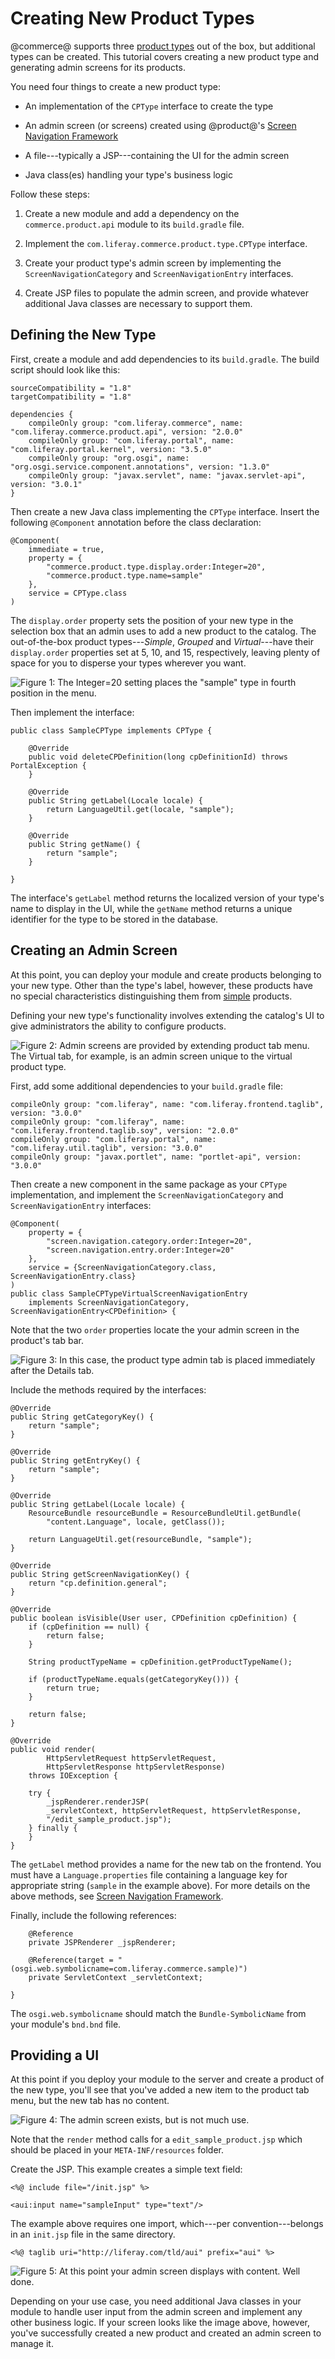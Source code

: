 # Creating New Product Types [](id=creating-new-product-types)

@commerce@ supports three 
[product types](/web/emporio/documentation/-/knowledge_base/1-0/product-types) 
out of the box, but additional types can be created. This tutorial covers
creating a new product type and generating admin screens for its products.

You need four things to create a new product type:

-  An implementation of the `CPType` interface to create the type

-  An admin screen (or screens) created using @product@'s 
[Screen Navigation Framework](/develop/tutorials/-/knowledge_base/7-1/screen-navigation-framework)

-  A file---typically a JSP---containing the UI for the admin screen

-  Java class(es) handling your type's business logic

Follow these steps:

1.  Create a new module and add a dependency on the `commerce.product.api` module
    to its `build.gradle` file.

2.  Implement the `com.liferay.commerce.product.type.CPType` interface.

3.  Create your product type's admin screen by implementing the
    `ScreenNavigationCategory` and `ScreenNavigationEntry` interfaces. 

4.  Create JSP files to populate the admin screen, and provide whatever
    additional Java classes are necessary to support them.

## Defining the New Type [](id=defining-the-new-type)

First, create a module and add dependencies to its `build.gradle`. The build
script should look like this:

    sourceCompatibility = "1.8"
    targetCompatibility = "1.8"

    dependencies {
        compileOnly group: "com.liferay.commerce", name: "com.liferay.commerce.product.api", version: "2.0.0"
        compileOnly group: "com.liferay.portal", name: "com.liferay.portal.kernel", version: "3.5.0"
        compileOnly group: "org.osgi", name: "org.osgi.service.component.annotations", version: "1.3.0"
        compileOnly group: "javax.servlet", name: "javax.servlet-api", version: "3.0.1"
    }

Then create a new Java class implementing the `CPType` interface. Insert the
following `@Component` annotation before the class declaration:

    @Component(
        immediate = true,
        property = {
            "commerce.product.type.display.order:Integer=20",
            "commerce.product.type.name=sample"
        },
        service = CPType.class
    )

The `display.order` property sets the position of your new type in the selection
box that an admin uses to add a new product to the catalog. The out-of-the-box
product types---*Simple*, *Grouped* and *Virtual*---have their `display.order`
properties set at 5, 10, and 15, respectively, leaving plenty of space for you
to disperse your types wherever you want.

![Figure 1: The `Integer=20` setting places the "sample" type in fourth position in the menu.](../images/commerce-cptype-menu.png)

Then implement the interface: 

    public class SampleCPType implements CPType {

        @Override
        public void deleteCPDefinition(long cpDefinitionId) throws PortalException {
        }

        @Override
        public String getLabel(Locale locale) {
            return LanguageUtil.get(locale, "sample");
        }

        @Override
        public String getName() {
            return "sample";
        }

    }

The interface's `getLabel` method returns the localized version of your type's
name to display in the UI, while the `getName` method returns a unique
identifier for the type to be stored in the database.

## Creating an Admin Screen[](id=providing-the-types-functionality)

At this point, you can deploy your module and create products belonging to your
new type. Other than the type's label, however, these products have no special
characteristics distinguishing them from
[simple](/web/emporio/documentation/-/knowledge_base/1-0/product-types)
products. 

Defining your new type's functionality involves extending the catalog's UI to
give administrators the ability to configure products.

![Figure 2: Admin screens are provided by extending product tab menu. The *Virtual* tab, for example, is an admin screen unique to the virtual product type.](../images/cptype-tab-menu.png)

First, add some additional dependencies to your `build.gradle` file:

    compileOnly group: "com.liferay", name: "com.liferay.frontend.taglib", version: "3.0.0"
    compileOnly group: "com.liferay", name: "com.liferay.frontend.taglib.soy", version: "2.0.0"
    compileOnly group: "com.liferay.portal", name: "com.liferay.util.taglib", version: "3.0.0"
    compileOnly group: "javax.portlet", name: "portlet-api", version: "3.0.0"

Then create a new component in the same package as your `CPType` implementation,
and implement the `ScreenNavigationCategory` and `ScreenNavigationEntry`
interfaces:

    @Component(
        property = {
            "screen.navigation.category.order:Integer=20",
            "screen.navigation.entry.order:Integer=20"
        },
        service = {ScreenNavigationCategory.class, ScreenNavigationEntry.class}
    )
    public class SampleCPTypeVirtualScreenNavigationEntry
        implements ScreenNavigationCategory, ScreenNavigationEntry<CPDefinition> {

Note that the two `order` properties locate the your admin screen in the
product's tab bar.

![Figure 3: In this case, the product type admin tab is placed immediately after the *Details* tab.](../images/cptype-tab-menu-2.png)

Include the methods required by the interfaces:

    @Override
    public String getCategoryKey() {
        return "sample";
    }

    @Override
    public String getEntryKey() {
        return "sample";
    }

    @Override
    public String getLabel(Locale locale) {
        ResourceBundle resourceBundle = ResourceBundleUtil.getBundle(
            "content.Language", locale, getClass());

        return LanguageUtil.get(resourceBundle, "sample");
    }

    @Override
    public String getScreenNavigationKey() {
        return "cp.definition.general";
    }

    @Override
    public boolean isVisible(User user, CPDefinition cpDefinition) {
        if (cpDefinition == null) {
            return false;
        }

        String productTypeName = cpDefinition.getProductTypeName();

        if (productTypeName.equals(getCategoryKey())) {
            return true;
        }

        return false;
    }

    @Override
    public void render(
            HttpServletRequest httpServletRequest,
            HttpServletResponse httpServletResponse)
        throws IOException {

        try {
            _jspRenderer.renderJSP(
            _servletContext, httpServletRequest, httpServletResponse,
            "/edit_sample_product.jsp");
        } finally {
        }
    }

The `getLabel` method provides a name for the new tab on the frontend. You
must have a `Language.properties` file containing a language key for
appropriate string (`sample` in the example above). For more details on the
above methods, see
[Screen Navigation Framework](/develop/tutorials/-/knowledge_base/7-1/screen-navigation-framework).

Finally, include the following references:

        @Reference
        private JSPRenderer _jspRenderer;

        @Reference(target = "(osgi.web.symbolicname=com.liferay.commerce.sample)")
        private ServletContext _servletContext;

    }

The `osgi.web.symbolicname` should match the `Bundle-SymbolicName` from your
module's `bnd.bnd` file.

## Providing a UI [](id=providing-a-ui)

At this point if you deploy your module to the server and create a product of
the new type, you'll see that you've added a new item to the product tab menu,
but the new tab has no content.

![Figure 4: The admin screen exists, but is not much use.](../images/cptype-empty-tab.png)

Note that the `render` method calls for a `edit_sample_product.jsp` which
should be placed in your `META-INF/resources` folder.

Create the JSP. This example creates a simple text field:

    <%@ include file="/init.jsp" %>

    <aui:input name="sampleInput" type="text"/>

The example above requires one import, which---per convention---belongs in an
`init.jsp` file in the same directory.

    <%@ taglib uri="http://liferay.com/tld/aui" prefix="aui" %>

![Figure 5: At this point your admin screen displays with content. Well done.](../images/cptype-full-tab.png)

Depending on your use case, you need additional Java classes in your module to
handle user input from the admin screen and implement any other business logic.
If your screen looks like the image above, however, you've successfully created
a new product and created an admin screen to manage it.
